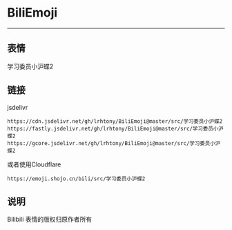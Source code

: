# BiliEmoji
---
## 表情
学习委员小沪蝶2
## 链接
jsdelivr
```
https://cdn.jsdelivr.net/gh/lrhtony/BiliEmoji@master/src/学习委员小沪蝶2
https://fastly.jsdelivr.net/gh/lrhtony/BiliEmoji@master/src/学习委员小沪蝶2
https://gcore.jsdelivr.net/gh/lrhtony/BiliEmoji@master/src/学习委员小沪蝶2
```
或者使用Cloudflare
```
https://emoji.shojo.cn/bili/src/学习委员小沪蝶2
```
## 说明
Bilibili 表情的版权归原作者所有
